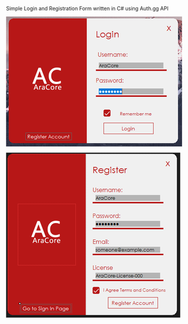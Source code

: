 Simple Login and Registration Form written in C# using Auth.gg API


![Login Page](unknown.png)

![Register Page](unknown1.png)
